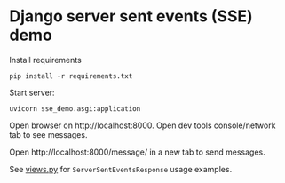 # Django server sent events (SSE) demo

Install requirements

```
pip install -r requirements.txt
```

Start server:

```
uvicorn sse_demo.asgi:application
```

Open browser on http://localhost:8000. Open dev tools console/network tab to see
messages.

Open http://localhost:8000/message/ in a new tab to send messages.

See [views.py](sse/views.py) for `ServerSentEventsResponse` usage examples.
